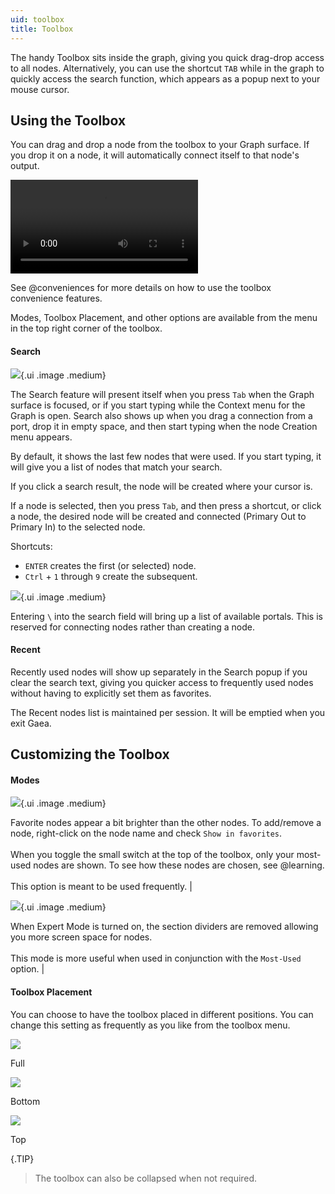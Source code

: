 ```yaml
---
uid: toolbox
title: Toolbox
---
```


The handy Toolbox sits inside the graph, giving you quick drag-drop access to all nodes. Alternatively, you can use the shortcut `TAB` while in the graph to quickly access the search function, which appears as a popup next to your mouse cursor.

## Using the Toolbox

You can drag and drop a node from the toolbox to your Graph surface. If you drop it on a node, it will automatically connect itself to that node's output.

<video controls>
  <source src="/mp4/cnv-drop-connect.mp4" type="video/mp4">
</video>

See @conveniences for more details on how to use the toolbox convenience features.

Modes, Toolbox Placement, and other options are available from the menu in the top right corner of the toolbox.

#### Search

![](/images/ui/search-nodes.webp){.ui .image .medium}

The Search feature will present itself when you press `Tab` when the Graph surface is focused, or if you start typing while the Context menu for the Graph is open. Search also shows up when you drag a connection from a port, drop it in empty space, and then start typing when the node Creation menu appears.

By default, it shows the last few nodes that were used. If you start typing, it will give you a list of nodes that match your search.

If you click a search result, the node will be created where your cursor is.

If a node is selected, then you press `Tab`, and then press a shortcut, or click a node, the desired node will be created and connected (Primary Out to Primary In) to the selected node.

Shortcuts:
- `ENTER` creates the first (or selected) node.
- `Ctrl` + `1` through `9` create the subsequent.

![](/images/ui/search-portals.webp){.ui .image .medium}

Entering `\` into the search field will bring up a list of available portals. This is reserved for connecting nodes rather than creating a node.

#### Recent

Recently used nodes will show up separately in the Search popup if you clear the search text, giving you quicker access to frequently used nodes without having to explicitly set them as favorites.

The Recent nodes list is maintained per session. It will be emptied when you exit Gaea.

## Customizing the Toolbox

#### Modes

![](/images/ui/toolbox-mostused.webp){.ui .image .medium} 

Favorite nodes appear a bit brighter than the other nodes. To add/remove a node, right-click on the node name and check `Show in favorites`. <br> <br> When you toggle the small switch at the top of the toolbox, only your most-used nodes are shown. To see how these nodes are chosen, see @learning. <br> <br> This option is meant to be used frequently. |

![](/images/ui/toolbox-expert.webp){.ui .image .medium}

When Expert Mode is turned on, the section dividers are removed allowing you more screen space for nodes. <br> <br> This mode is more useful when used in conjunction with the `Most-Used` option.                                                       |

#### Toolbox Placement

You can choose to have the toolbox placed in different positions. You can change this setting as frequently as you like from the toolbox menu.


![](/images/ui/toolbox-placement-full.webp)

Full


![](/images/ui/toolbox-placement-bottom.webp)

Bottom


![](/images/ui/toolbox-placement-top.webp)

Top

{.TIP}
> The toolbox can also be collapsed when not required.
